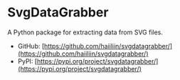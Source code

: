 # SvgDataGrabber

A Python package for extracting data from SVG files.

- GitHub: [https://github.com/haiiliin/svgdatagrabber/](https://github.com/haiiliin/svgdatagrabber/)
- PyPI: [https://pypi.org/project/svgdatagrabber/](https://pypi.org/project/svgdatagrabber/)

